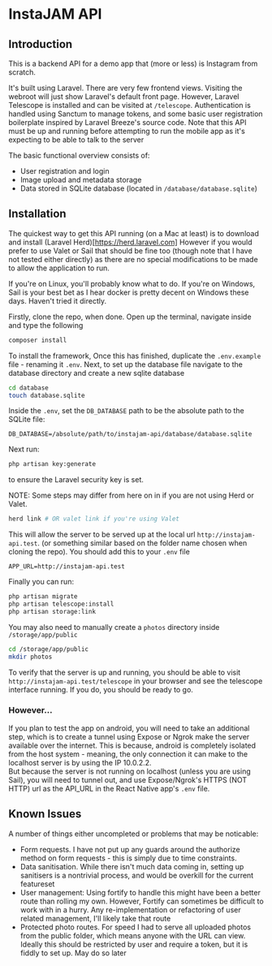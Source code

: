 # InstaJAM API

## Introduction
This is a backend API for a demo app that (more or less) is Instagram from scratch.

It's built using Laravel.  There are very few frontend views.  Visiting the webroot will just show Laravel's default
front page.  However, Laravel Telescope is installed and can be visited at `/telescope`.  Authentication is handled using
Sanctum to manage tokens, and some basic user registration boilerplate inspired by Laravel Breeze's source code. 
Note that this API must be up and running before attempting to run the mobile app as it's expecting to be able to talk 
to the server

The basic functional overview consists of:
- User registration and login
- Image upload and metadata storage
- Data stored in SQLite database (located in `/database/database.sqlite`)

## Installation
The quickest way to get this API running (on a Mac at least) is to download and install (Laravel Herd)[https://herd.laravel.com]
However if you would prefer to use Valet or Sail that should be fine too (though note that I have not tested either 
directly) as there are no special modifications to be made to allow the application to run.

If you're on Linux, you'll probably know what to do.  If you're on Windows, Sail is your best bet as I hear docker is 
pretty decent on Windows these days.  Haven't tried it directly.

Firstly, clone the repo, when done.  Open up the terminal, navigate inside and type the following

```sh
composer install
```

To install the framework, Once this has finished, duplicate the `.env.example` file - renaming it `.env`.
Next, to set up the database file navigate to the database directory and create a new sqlite database

```sh
cd database
touch database.sqlite
```

Inside the `.env`, set the `DB_DATABASE` path to be the absolute path to the SQLite file:

```dotenv
DB_DATABASE=/absolute/path/to/instajam-api/database/database.sqlite
```

Next run: 

```sh
php artisan key:generate
``` 

to ensure the Laravel security key is set.

NOTE: Some steps may differ from here on in if you are not using Herd or Valet.

```sh
herd link # OR valet link if you're using Valet
``` 
This will allow the server to be served up at the local url `http://instajam-api.test`. (or something
similar based on the folder name chosen when cloning the repo).  You should add this to your `.env` file

```dotenv
APP_URL=http://instajam-api.test
```

Finally you can run:
```sh
php artisan migrate
php artisan telescope:install
php artisan storage:link
``` 
You may also need to manually create a `photos` directory inside `/storage/app/public`
```sh
cd /storage/app/public
mkdir photos
``` 

To verify that the server is up and running, you should be able to visit `http://instajam-api.test/telescope` in your
browser and see the telescope interface running.  If you do, you should be ready to go.

### However...
If you plan to test the app on android, you will need to take an additional step, which is to create a tunnel
using Expose or Ngrok make the server available over the internet.  This is because, android is completely isolated from
the host system - meaning, the only connection it can make to the localhost server is by using the IP 10.0.2.2.  
But because the server is not running on localhost (unless you are using Sail), you will need to tunnel out, and 
use Expose/Ngrok's HTTPS (NOT HTTP) url as the API_URL in the React Native app's `.env` file. 


## Known Issues
A number of things either uncompleted or problems that may be noticable:
- Form requests.  I have not put up any guards around the authorize method on form requests - this is simply due to time constraints.
- Data sanitisation.  While there isn't much data coming in, setting up sanitisers is a nontrivial process, and would be overkill for the current featureset
- User management: Using fortify to handle this might have been a better route than rolling my own.  However, Fortify can sometimes be difficult to work with in a hurry. Any re-implementation or refactoring of user related management, I'll likely take that route
- Protected photo routes.  For speed I had to serve all uploaded photos from the public folder, which means anyone with the URL can view.  Ideally this should be restricted by user and require a token, but it is fiddly to set up.  May do so later
